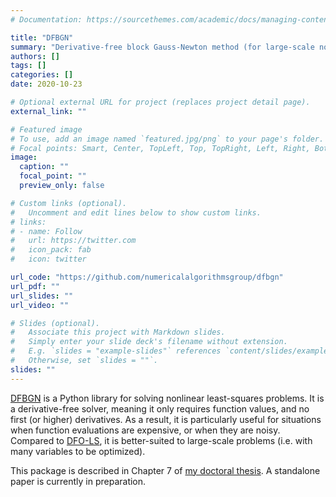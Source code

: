 ```yaml
---
# Documentation: https://sourcethemes.com/academic/docs/managing-content/

title: "DFBGN"
summary: "Derivative-free block Gauss-Newton method (for large-scale nonlinear least-squares problems)"
authors: []
tags: []
categories: []
date: 2020-10-23

# Optional external URL for project (replaces project detail page).
external_link: ""

# Featured image
# To use, add an image named `featured.jpg/png` to your page's folder.
# Focal points: Smart, Center, TopLeft, Top, TopRight, Left, Right, BottomLeft, Bottom, BottomRight.
image:
  caption: ""
  focal_point: ""
  preview_only: false

# Custom links (optional).
#   Uncomment and edit lines below to show custom links.
# links:
# - name: Follow
#   url: https://twitter.com
#   icon_pack: fab
#   icon: twitter

url_code: "https://github.com/numericalalgorithmsgroup/dfbgn"
url_pdf: ""
url_slides: ""
url_video: ""

# Slides (optional).
#   Associate this project with Markdown slides.
#   Simply enter your slide deck's filename without extension.
#   E.g. `slides = "example-slides"` references `content/slides/example-slides.md`.
#   Otherwise, set `slides = ""`.
slides: ""
---
```


[DFBGN](https://github.com/numericalalgorithmsgroup/dfbgn) is a Python library for solving nonlinear least-squares problems. It is a derivative-free solver, meaning it only requires function values, and no first (or higher) derivatives. As a result, it is particularly useful for situations when function evaluations are expensive, or when they are noisy. Compared to [DFO-LS](https://github.com/numericalalgorithmsgroup/dfols), it is better-suited to large-scale problems (i.e. with many variables to be optimized).

This package is described in Chapter 7 of [my doctoral thesis](https://ora.ox.ac.uk/objects/uuid:ec76e895-6eee-491a-88ed-b4ed10fa6003). A standalone paper is currently in preparation.